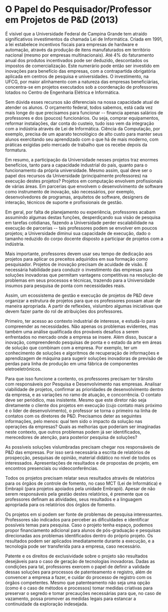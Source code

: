 # O Papel do Pesquisador/Professor em Projetos de P&D (2013)

<!--o que é P&D, lei informatica-->
É visível que a Universidade Federal de Campina Grande tem atraído significativos investimentos da chamada Lei de Informática. Criada em 1991, a lei estabelece incentivos fiscais para empresas de hardware e automação, através da produção de itens manufaturados em território nacional (mesmo por empresas multinacionais). Até 4% do faturamento anual dos produtos incentivados pode ser deduzido, descontados os impostos de comercialização. Este numerário pode então ser investido em inovações para benefício das empresas, com a contrapartida obrigatória aplicada em centros de pesquisa e universidades. O investimento, na UFCG, por maior alinhamento com a natureza das empresas beneficiárias, concentra-se em projetos executados sob a coordenação de professores lotados no Centro de Engenharia Elétrica e Informática.
 
<!--precisamos dos recursos-->
Sem dúvida esses recursos são diferenciais na nossa capacidade atual de atender os alunos. O orçamento federal, todos sabemos, está cada vez mais longe do que precisamos para funcionar -- financia apenas salários de professores e dos (poucos) funcionários. Ou seja, comprar equipamentos, reformar instalações, dar conta do custeio, tudo isso vem da integração com a indústria através de Lei de Informática. Ciência da Computação, por exemplo, precisa de um aparato tecnológico de alto custo para manter seus alunos exercitando seu aprendizado com o que há de mais moderno, com práticas exigidas pelo mercado de trabalho que os recebe depois da formatura.

<!--o papel da universidade-->
Em resumo, a participação da Universidade nesses projetos traz enormes benefícios, tanto para a capacidade industrial do país, quanto para o funcionamento da própria universidade. Mesmo assim, qual deve ser o papel dos recursos da Universidade (principalmente professores) na execução destes projetos? Projetos em computação envolvem profissionais de várias áreas. Em parcerias que envolvem o desenvolvimento de software como instrumento de inovação, são necessários, por exemplo, desenvolvedores de programas, arquitetos de software, designers de interação, técnicos de suporte e profissionais de gestão.

<!--perfil dos professores-->
Em geral, por falta de planejamento ou experiência, professores acabam assumindo algumas destas funções, desperdiçando sua visão de pesquisa em tarefas cotidianas, fazendo a Universidade perder escalabilidade na execução de parcerias -- tais professores podem se envolver em poucos projetos; a Universidade diminui sua capacidade de execução, dado o tamanho reduzido do corpo docente disposto a participar de projetos com a indústria. 

<!--professores para pesquisa-->
Mais importante, professores devem usar seu tempo de dedicação aos projetos para aplicar os preceitos adquiridos em sua formação como pesquisador. 
Projetos de inovação precisam de acuidade de visão. 
É necessária habilidade para conduzir o investimento das empresas para soluções inovadoras que permitam vantagens competitivas na resolução de problemas em seus processos e técnicas, trazendo para a Universidade insumos para pesquisa de ponta com necessidades reais. 
<!--qual deve ser o papel, que atividades seriam feitas-->
Assim, um ecossistema de gestão e execução de projetos de P&D deve organizar a estrutura de projetos para que os professores possam atuar de maneira apropriada. A partir de reflexões, vislumbro algumas iniciativas que devem fazer parte do rol de atribuições dos professores.

<!--direcionamento de pesquisa e inovação de projetos, pesquisas-->
Primeiro, ter acesso ao contexto industrial de interesse, e estudá-lo para compreender as necessidades. Não apenas os problemas evidentes, mas também uma análise qualificada dos prováveis desafios a serem enfrentados no mercado onde a empresa se insere. Além disso, buscar a inovação, compreendendo pesquisas de ponta e o estado da arte em áreas de solução que combinam com a empresa. Por exemplo, ter um conhecimento de soluções e algoritmos de recuperação de informações e aprendizagem de máquina para sugerir soluções inovadoras de previsão de perdas para linha de produção em uma fábrica de componentes eletroeletrônicos.

<!--contato com os diretores de P&D das empresas-->
Para que isso funcione a contento, os professores precisam ter trânsito com responsáveis por Pesquisa e Desenvolvimento nas empresas. Analisar viabilidade de projetos, confirmar as prioridades de desenvolvimento dentro da empresa, e as variações no ramo de atuação, e concorrência. O contato deve ser periódico, mas insistente. Mesmo que este diretor não seja diretamente o cliente dos projetos em execução (cujo contato mais próximo é o líder de desenvolvimento), o professor se torna o primeiro na linha de contatos com os diretores de P&D. 
Precisamos deter as seguintes informações, pelo menos: qual tem sido o impacto da solução nas operações da empresas? Quais as melhorias que poderiam ser imaginadas neste contexto, que outros problemas podem já ser identificados, merecedores de atenção, para posterior pesquisa de soluções?

<!--criar propostas de soluções-->
As possíveis soluções vislumbradas precisam chegar nos responsáveis de P&D das empresas. Por isso será necessária a escrita de relatórios de prospecção, pesquisas de opinião, material didático no nível de todos os interessados. Apresentações de resultados e de propostas de projeto, em encontros presenciais ou videoconferências.

<!--relatórios de inovação para lei de informática-->
Todos os projetos precisam relatar seus resultados através de relatórios para os órgãos de controle de fomento, no caso MCT (Lei de Informática) e Embrapii (para projetos apoiados pela unidade Embrapii). Apesar de não serem responsáveis pela gestão destes relatórios, é premente que os professores definam as atividades, seus resultados e a linguagem apropriada para os relatórios dos órgãos de fomento.

<!--criar soluções dentro dos próprios projetos-->
Os projetos em si podem ser fonte de problemas de pesquisa interessantes. Professores são indicados para perceber as dificuldades e identificar possíveis temas para pesquisa. Caso o projeto tenha espaço, podemos propor financiamento adicional para alunos de pós-graduação e pesquisas direcionadas aos problemas identificados dentro do próprio projeto. Os resultados podem ser aplicados imediatamente durante a execução, e a tecnologia pode ser transferida para a empresa, caso necessário. 

<!--incentivar o registro e patenteamento de inovações tecnológicas-->
Patente e os direitos de exclusividade sobre o projeto são resultados desejáveis para o caso de geração de tecnologias inovadoras. Dadas as condições para tal, professores exercem o papel de definir a validade dessas soluções para processos de patenteamento e registro, além de convencer a empresa a fazer, e cuidar do processo de registro com os órgãos competentes. 
Mesmo que patenteamento não seja uma opção (como é o caso de métodos e processos) tomar medidas criativas para preservar o segredo e tomar precauções necessárias para que, no caso de vazamento, possa promover as medidas legais para estancar a continuidade da exploração indesejada.